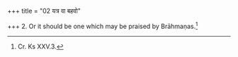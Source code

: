 +++
title = "02 यत्र वा बहवो"

+++
2. Or it should be one which may be praised by Brāhmaṇas.[^1]  


[^1]: Cr. Ks XXV.3.
